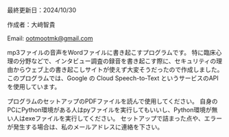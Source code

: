 最終更新日：2024/10/30

作成者：大﨑智貴

Email: ootmootmk@gmail.com


mp3ファイルの音声をWordファイルに書き起こすプログラムです。
特に臨床心理の分野などで、インタビュー調査の録音を書き起こす際に、セキュリティの理由からウェブ上の書き起こしサイトが使えず大変そうだったので作成しました。
このプログラムでは、Google の Cloud Speech-to-Text というサービスのAPI を使用しています。

プログラムのセットアップのPDFファイルを読んで使用してください。
自身のPCにPython環境がある人はpyファイルを実行してもいいし、Python環境が無い人はexeファイルを実行してください。
セットアップで詰まった点や、エラーが発生する場合は、私のメールアドレスに連絡を下さい。
